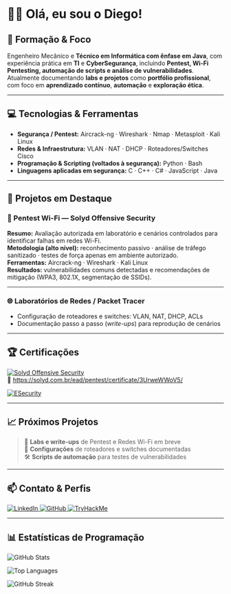 # 👨‍💻 Olá, eu sou o Diego!

## 💼 Formação & Foco
Engenheiro Mecânico e **Técnico em Informática com ênfase em Java**, com experiência prática em **TI** e **CyberSegurança**, incluindo **Pentest, Wi-Fi Pentesting, automação de scripts e análise de vulnerabilidades**.  
Atualmente documentando **labs e projetos** como **portfólio profissional**, com foco em **aprendizado contínuo**, **automação** e **exploração ética**.

---

## 💻 Tecnologias & Ferramentas

- **Segurança / Pentest:** Aircrack-ng · Wireshark · Nmap · Metasploit · Kali Linux  
- **Redes & Infraestrutura:** VLAN · NAT · DHCP · Roteadores/Switches Cisco  
- **Programação & Scripting (voltados à segurança):** Python · Bash  
- **Linguagens aplicadas em segurança:** C · C++ · C# · JavaScript · Java  

---

## 🚀 Projetos em Destaque

### 🧠 Pentest Wi-Fi — Solyd Offensive Security
**Resumo:** Avaliação autorizada em laboratório e cenários controlados para identificar falhas em redes Wi-Fi.  
**Metodologia (alto nível):** reconhecimento passivo · análise de tráfego sanitizado · testes de força apenas em ambiente autorizado.  
**Ferramentas:** Aircrack-ng · Wireshark · Kali Linux  
**Resultados:** vulnerabilidades comuns detectadas e recomendações de mitigação (WPA3, 802.1X, segmentação de SSIDs).

---

### 🌐 Laboratórios de Redes / Packet Tracer
- Configuração de roteadores e switches: VLAN, NAT, DHCP, ACLs  
- Documentação passo a passo (*write-ups*) para reprodução de cenários  

---

## 🏆 Certificações

[![Solyd Offensive Security](https://img.shields.io/badge/Certificado_Solyd_Offensive_Security-brightgreen)](https://www.solyd.com.br)  
🔗 https://solyd.com.br/ead/pentest/certificate/3UrweWWoV5/  

[![ESecurity](https://img.shields.io/badge/Certificado_ESecurity-blue)](https://www.esecurity.com.br)  

---

## 📈 Próximos Projetos

> 🚀 **Labs e write-ups** de Pentest e Redes Wi-Fi em breve  
> 📝 **Configurações** de roteadores e switches documentadas  
> 🛠️ **Scripts de automação** para testes de vulnerabilidades  

---

## 📫 Contato & Perfis

<p align="left">
  <a href="https://br.linkedin.com/in/diego-lino-tom%C3%A9-96a7b0250">
    <img src="https://img.shields.io/badge/LinkedIn-0077B5?style=for-the-badge&logo=linkedin" alt="LinkedIn"/>
  </a>
  <a href="https://github.com/CyberSecurity0000">
    <img src="https://img.shields.io/badge/GitHub-100000?style=for-the-badge&logo=github&logoColor=white" alt="GitHub"/>
  </a>
  <a href="https://tryhackme.com/p/CyberSecurity00000">
    <img src="https://img.shields.io/badge/TryHackMe-FF6D00?style=for-the-badge&logo=tryhackme" alt="TryHackMe"/>
  </a>
</p>

---

## 📊 Estatísticas de Programação

<p align="left">
  <img src="https://github-readme-stats.vercel.app/api?username=CyberSecurity0000&show_icons=true&count_private=true&hide=prs&theme=radical" alt="GitHub Stats"/>
</p>

<p align="left">
  <img src="https://github-readme-stats.vercel.app/api/top-langs/?username=CyberSecurity0000&langs_count=999&theme=radical" alt="Top Languages"/>
</p>

<p align="left">
  <img src="https://github-readme-streak-stats.herokuapp.com/?user=CyberSecurity0000&theme=radical" alt="GitHub Streak"/>
</p>
